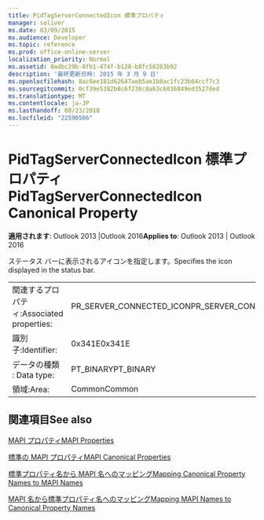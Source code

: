 ```yaml
---
title: PidTagServerConnectedIcon 標準プロパティ
manager: soliver
ms.date: 03/09/2015
ms.audience: Developer
ms.topic: reference
ms.prod: office-online-server
localization_priority: Normal
ms.assetid: 8adbc29b-8fb1-474f-b128-b8fc58283b92
description: '最終更新日時: 2015 年 3 月 9 日'
ms.openlocfilehash: 8ac6ee181d62647aeb5ae1b8ac1fc23b64ccf7c3
ms.sourcegitcommit: 0cf39e5382b8c6f236c8a63c6036849ed3527ded
ms.translationtype: MT
ms.contentlocale: ja-JP
ms.lasthandoff: 08/23/2018
ms.locfileid: "22590506"
---
```

# <a name="pidtagserverconnectedicon-canonical-property"></a><span data-ttu-id="2c4c3-103">PidTagServerConnectedIcon 標準プロパティ</span><span class="sxs-lookup"><span data-stu-id="2c4c3-103">PidTagServerConnectedIcon Canonical Property</span></span>

  
  
<span data-ttu-id="2c4c3-104">**適用されます**: Outlook 2013 |Outlook 2016</span><span class="sxs-lookup"><span data-stu-id="2c4c3-104">**Applies to**: Outlook 2013 | Outlook 2016</span></span> 
  
<span data-ttu-id="2c4c3-105">ステータス バーに表示されるアイコンを指定します。</span><span class="sxs-lookup"><span data-stu-id="2c4c3-105">Specifies the icon displayed in the status bar.</span></span>
  
|||
|:-----|:-----|
|<span data-ttu-id="2c4c3-106">関連するプロパティ:</span><span class="sxs-lookup"><span data-stu-id="2c4c3-106">Associated properties:</span></span>  <br/> |<span data-ttu-id="2c4c3-107">PR_SERVER_CONNECTED_ICON</span><span class="sxs-lookup"><span data-stu-id="2c4c3-107">PR_SERVER_CONNECTED_ICON</span></span>  <br/> |
|<span data-ttu-id="2c4c3-108">識別子:</span><span class="sxs-lookup"><span data-stu-id="2c4c3-108">Identifier:</span></span>  <br/> |<span data-ttu-id="2c4c3-109">0x341E</span><span class="sxs-lookup"><span data-stu-id="2c4c3-109">0x341E</span></span>  <br/> |
|<span data-ttu-id="2c4c3-110">データの種類 : </span><span class="sxs-lookup"><span data-stu-id="2c4c3-110">Data type:</span></span>  <br/> |<span data-ttu-id="2c4c3-111">PT_BINARY</span><span class="sxs-lookup"><span data-stu-id="2c4c3-111">PT_BINARY</span></span>  <br/> |
|<span data-ttu-id="2c4c3-112">領域:</span><span class="sxs-lookup"><span data-stu-id="2c4c3-112">Area:</span></span>  <br/> |<span data-ttu-id="2c4c3-113">Common</span><span class="sxs-lookup"><span data-stu-id="2c4c3-113">Common</span></span>  <br/> |
   
## <a name="see-also"></a><span data-ttu-id="2c4c3-114">関連項目</span><span class="sxs-lookup"><span data-stu-id="2c4c3-114">See also</span></span>



[<span data-ttu-id="2c4c3-115">MAPI プロパティ</span><span class="sxs-lookup"><span data-stu-id="2c4c3-115">MAPI Properties</span></span>](mapi-properties.md)
  
[<span data-ttu-id="2c4c3-116">標準の MAPI プロパティ</span><span class="sxs-lookup"><span data-stu-id="2c4c3-116">MAPI Canonical Properties</span></span>](mapi-canonical-properties.md)
  
[<span data-ttu-id="2c4c3-117">標準プロパティ名から MAPI 名へのマッピング</span><span class="sxs-lookup"><span data-stu-id="2c4c3-117">Mapping Canonical Property Names to MAPI Names</span></span>](mapping-canonical-property-names-to-mapi-names.md)
  
[<span data-ttu-id="2c4c3-118">MAPI 名から標準プロパティ名へのマッピング</span><span class="sxs-lookup"><span data-stu-id="2c4c3-118">Mapping MAPI Names to Canonical Property Names</span></span>](mapping-mapi-names-to-canonical-property-names.md)

